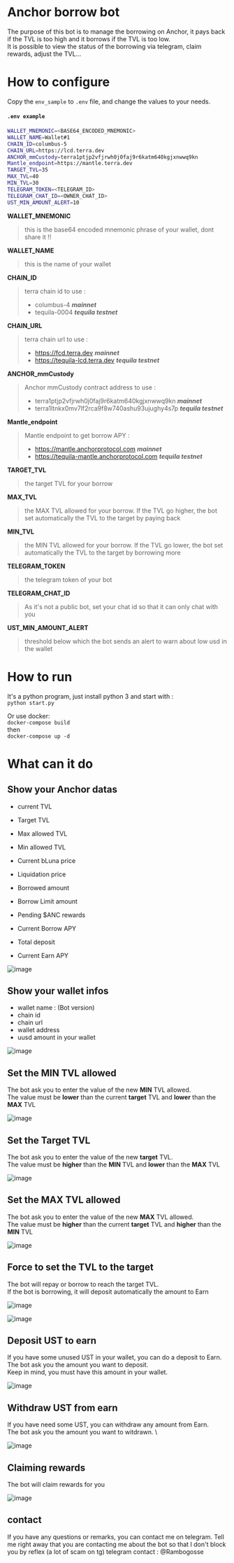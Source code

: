 # Anchor borrow bot

The purpose of this bot is to manage the borrowing on Anchor, it pays back if the TVL is too high and it borrows if the TVL is too low. \
It is possible to view the status of the borrowing via telegram, claim rewards, adjust the TVL...

# How to configure
Copy the `env_sample` to `.env` file, and change the values to your needs.

#### **`.env example`**
``` bash
WALLET_MNEMONIC=<BASE64_ENCODED_MNEMONIC>
WALLET_NAME=Wallet#1
CHAIN_ID=columbus-5
CHAIN_URL=https://lcd.terra.dev
ANCHOR_mmCustody=terra1ptjp2vfjrwh0j0faj9r6katm640kgjxnwwq9kn
Mantle_endpoint=https://mantle.terra.dev
TARGET_TVL=35
MAX_TVL=40
MIN_TVL=30
TELEGRAM_TOKEN=<TELEGRAM_ID>
TELEGRAM_CHAT_ID=<OWNER_CHAT_ID>
UST_MIN_AMOUNT_ALERT=10
```
**WALLET_MNEMONIC**
> this is the base64 encoded mnemonic phrase of your wallet, dont share it !!

**WALLET_NAME**
> this is the name of your wallet

**CHAIN_ID**
> terra chain id to use :
> - columbus-4 ***mainnet***
> - tequila-0004 ***tequila testnet***

**CHAIN_URL**
> terra chain url to use :
> - https://fcd.terra.dev ***mainnet***
> - https://tequila-lcd.terra.dev ***tequila testnet***

**ANCHOR_mmCustody**
> Anchor mmCustody contract address to use :
> - terra1ptjp2vfjrwh0j0faj9r6katm640kgjxnwwq9kn ***mainnet***
> - terra1ltnkx0mv7lf2rca9f8w740ashu93ujughy4s7p ***tequila testnet***

**Mantle_endpoint**
> Mantle endpoint to get borrow APY :
> - https://mantle.anchorprotocol.com ***mainnet***
> - https://tequila-mantle.anchorprotocol.com ***tequila testnet***


**TARGET_TVL**
> the target TVL for your borrow

**MAX_TVL**
> the MAX TVL allowed for your borrow. If the TVL go higher, the bot set automatically the TVL to the target by paying back

**MIN_TVL**
> the MIN TVL allowed for your borrow. If the TVL go lower, the bot set automatically the TVL to the target by borrowing more

**TELEGRAM_TOKEN**
> the telegram token of your bot

**TELEGRAM_CHAT_ID**
> As it's not a public bot, set your chat id so that it can only chat with you

**UST_MIN_AMOUNT_ALERT**
> threshold below which the bot sends an alert to warn about low usd in the wallet






# How to run

It's a python program, just install python 3 and start with : \
`python start.py`

Or use docker: \
`docker-compose build` \
then \
`docker-compose up -d`




# What can it do

## Show your Anchor datas
- current TVL
- Target TVL
- Max allowed TVL
- Min allowed TVL
- Current bLuna price
- Liquidation price
- Borrowed amount
- Borrow Limit amount
- Pending $ANC rewards
- Current Borrow APY

- Total deposit
- Current Earn APY

![image](./imgs/anchor_infos.png)

## Show your wallet infos
- wallet name : (Bot version)
- chain id
- chain url
- wallet address
- uusd amount in your wallet 

![image](./imgs/wallet.png)

## Set the MIN TVL allowed

 The bot ask you to enter the value of the new **MIN** TVL allowed. \
 The value must be **lower** than the current **target** TVL and **lower** than the **MAX** TVL

![image](./imgs/min_tvl.png)


## Set the Target TVL

 The bot ask you to enter the value of the new **target** TVL. \
 The value must be **higher** than the **MIN** TVL and **lower** than the **MAX** TVL

![image](./imgs/target_tvl.png)


 ## Set the MAX TVL allowed

 The bot ask you to enter the value of the new **MAX** TVL allowed. \
 The value must be **higher** than the current **target** TVL and **higher** than the **MIN** TVL

![image](./imgs/max_tvl.png)


## Force to set the TVL to the target
The bot will repay or borrow to reach the target TVL. \
If the bot is borrowing, it will deposit automatically the amount to Earn

![image](./imgs/fetch_tvl_1.png)


![image](./imgs/fetch_tvl_2.png)


## Deposit UST to earn
If you have some unused UST in your wallet, you can do a deposit to Earn. \
The bot ask you the amount you want to deposit. \
Keep in mind, you must have this amount in your wallet.

![image](./imgs/deposit.png)

## Withdraw UST from earn
If you have need some UST, you can withdraw any amount from Earn. \
The bot ask you the amount you want to witdrawn. \

![image](./imgs/withdraw.png)



## Claiming rewards
The bot will claim rewards for you

![image](./imgs/rewards.png)


## contact
If you have any questions or remarks, you can contact me on telegram.
Tell me right away that you are contacting me about the bot so that I don't block you by reflex (a lot of scam on tg)
telegram contact : @Rambogosse
